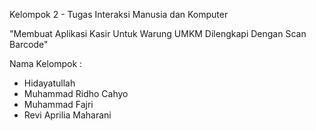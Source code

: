 Kelompok 2 - Tugas Interaksi Manusia dan Komputer

"Membuat Aplikasi Kasir Untuk Warung UMKM Dilengkapi Dengan Scan Barcode"

Nama Kelompok :
- Hidayatullah
- Muhammad Ridho Cahyo
- Muhammad Fajri
- Revi Aprilia Maharani